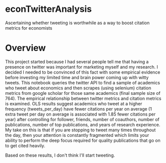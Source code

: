 # econTwitterAnalysis
Ascertaining whether tweeting is worthwhile as a way to boost citation metrics for economists

# Overview
This project started because I had several people tell me that having a presence on twitter was important for marketing myself and my research. I decided I needed to be convinced of this fact with some empirical evidence before investing my limited time and brain power coming up with witty tweets. This notebook queries the twitter API to find a sample of academics who tweet about economics and then scrapes (using selenium) citation metrics from google scholar for those same academics (final sample size of 764). The empirical relationship between twitter metrics and citation metrics is examined. OLS results suggest academics who tweet at a higher frequency (tweets_per_day) have fewer citations per year on average (1 extra tweet per day on average is associated with 1.85 fewer citations per year) after controlling for follower, friends, number of coauthors, number of publications, number of top publications, and years of research experience. My take on this is that if you are stopping to tweet many times throughout the day, then your attention is constantly fragmented which limits your ability to perform the deep focus required for quality publications that go on to get cited heavily. 

Based on these results, I don't think I'll start tweeting.
